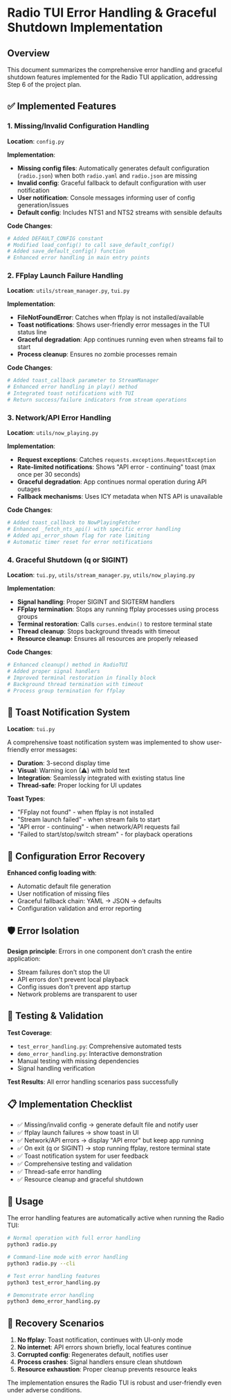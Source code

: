# Radio TUI Error Handling & Graceful Shutdown Implementation

## Overview
This document summarizes the comprehensive error handling and graceful shutdown features implemented for the Radio TUI application, addressing Step 6 of the project plan.

## ✅ Implemented Features

### 1. Missing/Invalid Configuration Handling

**Location**: `config.py`

**Implementation**:
- **Missing config files**: Automatically generates default configuration (`radio.json`) when both `radio.yaml` and `radio.json` are missing
- **Invalid config**: Graceful fallback to default configuration with user notification
- **User notification**: Console messages informing user of config generation/issues
- **Default config**: Includes NTS1 and NTS2 streams with sensible defaults

**Code Changes**:
```python
# Added DEFAULT_CONFIG constant
# Modified load_config() to call save_default_config()
# Added save_default_config() function
# Enhanced error handling in main entry points
```

### 2. FFplay Launch Failure Handling

**Location**: `utils/stream_manager.py`, `tui.py`

**Implementation**:
- **FileNotFoundError**: Catches when ffplay is not installed/available
- **Toast notifications**: Shows user-friendly error messages in the TUI status line
- **Graceful degradation**: App continues running even when streams fail to start
- **Process cleanup**: Ensures no zombie processes remain

**Code Changes**:
```python
# Added toast_callback parameter to StreamManager
# Enhanced error handling in play() method
# Integrated toast notifications with TUI
# Return success/failure indicators from stream operations
```

### 3. Network/API Error Handling

**Location**: `utils/now_playing.py`

**Implementation**:
- **Request exceptions**: Catches `requests.exceptions.RequestException` 
- **Rate-limited notifications**: Shows "API error - continuing" toast (max once per 30 seconds)
- **Graceful degradation**: App continues normal operation during API outages
- **Fallback mechanisms**: Uses ICY metadata when NTS API is unavailable

**Code Changes**:
```python
# Added toast_callback to NowPlayingFetcher
# Enhanced _fetch_nts_api() with specific error handling
# Added api_error_shown flag for rate limiting
# Automatic timer reset for error notifications
```

### 4. Graceful Shutdown (q or SIGINT)

**Location**: `tui.py`, `utils/stream_manager.py`, `utils/now_playing.py`

**Implementation**:
- **Signal handling**: Proper SIGINT and SIGTERM handlers
- **FFplay termination**: Stops any running ffplay processes using process groups
- **Terminal restoration**: Calls `curses.endwin()` to restore terminal state
- **Thread cleanup**: Stops background threads with timeout
- **Resource cleanup**: Ensures all resources are properly released

**Code Changes**:
```python
# Enhanced cleanup() method in RadioTUI
# Added proper signal handlers
# Improved terminal restoration in finally block
# Background thread termination with timeout
# Process group termination for ffplay
```

## 🎯 Toast Notification System

**Location**: `tui.py`

A comprehensive toast notification system was implemented to show user-friendly error messages:

- **Duration**: 3-second display time
- **Visual**: Warning icon (⚠) with bold text
- **Integration**: Seamlessly integrated with existing status line
- **Thread-safe**: Proper locking for UI updates

**Toast Types**:
- "FFplay not found" - when ffplay is not installed
- "Stream launch failed" - when stream fails to start
- "API error - continuing" - when network/API requests fail
- "Failed to start/stop/switch stream" - for playback operations

## 🔧 Configuration Error Recovery

**Enhanced config loading with**:
- Automatic default file generation
- User notification of missing files
- Graceful fallback chain: YAML → JSON → defaults
- Configuration validation and error reporting

## 🛡️ Error Isolation

**Design principle**: Errors in one component don't crash the entire application:
- Stream failures don't stop the UI
- API errors don't prevent local playback
- Config issues don't prevent app startup
- Network problems are transparent to user

## 🧪 Testing & Validation

**Test Coverage**:
- `test_error_handling.py`: Comprehensive automated tests
- `demo_error_handling.py`: Interactive demonstration
- Manual testing with missing dependencies
- Signal handling verification

**Test Results**: All error handling scenarios pass successfully

## 📋 Implementation Checklist

- ✅ Missing/invalid config → generate default file and notify user
- ✅ ffplay launch failures → show toast in UI  
- ✅ Network/API errors → display "API error" but keep app running
- ✅ On exit (q or SIGINT) → stop running ffplay, restore terminal state
- ✅ Toast notification system for user feedback
- ✅ Comprehensive testing and validation
- ✅ Thread-safe error handling
- ✅ Resource cleanup and graceful shutdown

## 🚀 Usage

The error handling features are automatically active when running the Radio TUI:

```bash
# Normal operation with full error handling
python3 radio.py

# Command-line mode with error handling
python3 radio.py --cli

# Test error handling features
python3 test_error_handling.py

# Demonstrate error handling
python3 demo_error_handling.py
```

## 🔄 Recovery Scenarios

1. **No ffplay**: Toast notification, continues with UI-only mode
2. **No internet**: API errors shown briefly, local features continue
3. **Corrupted config**: Regenerates default, notifies user
4. **Process crashes**: Signal handlers ensure clean shutdown
5. **Resource exhaustion**: Proper cleanup prevents resource leaks

The implementation ensures the Radio TUI is robust and user-friendly even under adverse conditions.
